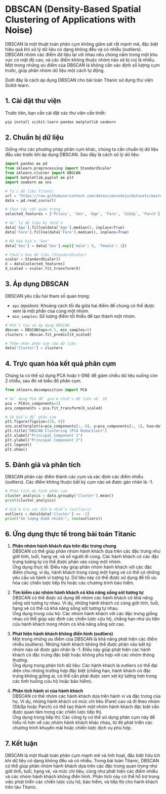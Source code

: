 # DBSCAN (Density-Based Spatial Clustering of Applications with Noise)

DBSCAN là một thuật toán phân cụm không giám sát rất mạnh mẽ, đặc biệt hiệu quả khi xử lý dữ liệu có dạng không đều và có nhiễu (outliers). DBSCAN nhóm các điểm dữ liệu lại với nhau nếu chúng nằm trong một khu vực có mật độ cao, và các điểm không thuộc nhóm nào sẽ bị coi là nhiễu. Một trong những ưu điểm của DBSCAN là không cần xác định số lượng cụm trước, giúp phân nhóm dữ liệu một cách tự động.

Dưới đây là cách áp dụng DBSCAN cho bài toán Titanic sử dụng thư viện Scikit-learn.

## 1. Cài đặt thư viện

Trước tiên, bạn cần cài đặt các thư viện cần thiết:

```bash
pip install scikit-learn pandas matplotlib seaborn
```

## 2. Chuẩn bị dữ liệu

Giống như các phương pháp phân cụm khác, chúng ta cần chuẩn bị dữ liệu đầu vào trước khi áp dụng DBSCAN. Sau đây là cách xử lý dữ liệu:

```python
import pandas as pd
from sklearn.preprocessing import StandardScaler
from sklearn.cluster import DBSCAN
import matplotlib.pyplot as plt
import seaborn as sns

# Tải dữ liệu Titanic
url = "https://raw.githubusercontent.com/datasciencedojo/datasets/master/titanic.csv"
data = pd.read_csv(url)

# Chọn các cột quan trọng
selected_features = ['Pclass', 'Sex', 'Age', 'Fare', 'SibSp', 'Parch']

# Xử lý dữ liệu bị thiếu
data['Age'].fillna(data['Age'].median(), inplace=True)
data['Fare'].fillna(data['Fare'].median(), inplace=True)

# Mã hóa biến 'Sex'
data['Sex'] = data['Sex'].map({'male': 0, 'female': 1})

# Chuẩn hóa dữ liệu (StandardScaler)
scaler = StandardScaler()
X = data[selected_features]
X_scaled = scaler.fit_transform(X)
```

## 3. Áp dụng DBSCAN

DBSCAN yêu cầu hai tham số quan trọng:
- `eps` (epsilon): Khoảng cách tối đa giữa hai điểm để chúng có thể được xem là một phần của cùng một nhóm.
- `min_samples`: Số lượng điểm tối thiểu để tạo thành một nhóm.

```python
# Khởi tạo và áp dụng DBSCAN
dbscan = DBSCAN(eps=0.5, min_samples=5)
clusters = dbscan.fit_predict(X_scaled)

# Thêm nhãn phân cụm vào dữ liệu
data['Cluster'] = clusters
```

## 4. Trực quan hóa kết quả phân cụm

Chúng ta có thể sử dụng PCA hoặc t-SNE để giảm chiều dữ liệu xuống còn 2 chiều, sau đó vẽ biểu đồ phân cụm.

```python
from sklearn.decomposition import PCA

# Sử dụng PCA để giảm chiều dữ liệu về 2D
pca = PCA(n_components=2)
pca_components = pca.fit_transform(X_scaled)

# Vẽ biểu đồ phân cụm
plt.figure(figsize=(10, 6))
sns.scatterplot(x=pca_components[:, 0], y=pca_components[:, 1], hue=data['Cluster'], palette='viridis', s=100)
plt.title("DBSCAN Clustering (PCA Reduction)")
plt.xlabel("Principal Component 1")
plt.ylabel("Principal Component 2")
plt.legend()
plt.show()
```

## 5. Đánh giá và phân tích

DBSCAN phân các điểm thành các cụm và xác định các điểm nhiễu (outliers). Các điểm không thuộc bất kỳ cụm nào sẽ được gán nhãn là -1.

```python
# Phân tích mô hình phân cụm
cluster_analysis = data.groupby('Cluster').mean()
print(cluster_analysis)

# Kiểm tra các điểm nhiễu (outliers)
outliers = data[data['Cluster'] == -1]
print("Số lượng điểm nhiễu:", len(outliers))
```

## 6. Ứng dụng thực tế trong bài toán Titanic

1. **Phân nhóm hành khách dựa trên đặc trưng chung**  
DBSCAN có thể giúp phân nhóm hành khách dựa trên các đặc trưng như giới tính, tuổi, hạng vé, và số người đi cùng. Các hành khách có các đặc trưng tương tự có thể được phân vào cùng một nhóm.  
Ứng dụng thực tế: Điều này giúp phân nhóm hành khách với các đặc điểm chung, ví dụ, hành khách trong cùng một hạng vé có thể có những yêu cầu và hành vi tương tự. Dữ liệu này có thể được sử dụng để tối ưu hóa các chiến lược tiếp thị hoặc các chương trình bảo hiểm.

2. **Tìm kiếm các nhóm hành khách có khả năng sống sót tương tự**  
DBSCAN có thể được sử dụng để nhóm các hành khách có khả năng sống sót tương tự nhau. Ví dụ, những hành khách có cùng giới tính, tuổi, hạng vé có thể có khả năng sống sót tương tự nhau.  
Ứng dụng trong cứu hộ: Các nhóm hành khách với các đặc trưng giống nhau có thể giúp xác định các chiến lược cứu hộ, chẳng hạn như ưu tiên cứu hành khách trong nhóm có khả năng sống sót cao.

3. **Phát hiện hành khách không điển hình (outliers)**  
Một trong những ưu điểm của DBSCAN là khả năng phát hiện các điểm nhiễu (outliers). Những hành khách không thể được phân vào bất kỳ nhóm nào sẽ được gán nhãn là -1. Điều này giúp phát hiện các hành khách có đặc trưng đặc biệt hoặc không phù hợp với các nhóm thông thường.  
Ứng dụng trong phân tích dữ liệu: Các hành khách là outliers có thể đại diện cho những trường hợp đặc biệt (chẳng hạn, hành khách có đặc trưng không giống ai, có thể cần phải được xem xét kỹ lưỡng hơn trong các tình huống cứu hộ hoặc bảo hiểm).

4. **Phân tích hành vi của hành khách**  
DBSCAN có thể nhóm các hành khách dựa trên hành vi và đặc trưng của họ. Ví dụ, những hành khách có mức chi tiêu (Fare) cao và đi theo nhóm (SibSp hoặc Parch) có thể tạo thành một nhóm hành khách đặc biệt cần được quan tâm trong các chiến lược tiếp thị.  
Ứng dụng trong tiếp thị: Các công ty có thể sử dụng phân cụm này để hiểu rõ hơn về các nhóm hành khách khác nhau, từ đó phát triển các chương trình khuyến mãi hoặc chiến lược dịch vụ phù hợp.

## 7. Kết luận

DBSCAN là một thuật toán phân cụm mạnh mẽ và linh hoạt, đặc biệt hữu ích khi dữ liệu có dạng không đều và có nhiễu. Trong bài toán Titanic, DBSCAN có thể giúp phân nhóm hành khách dựa trên các đặc trưng quan trọng như giới tính, tuổi, hạng vé, và mức chi tiêu, cũng như phát hiện các điểm nhiễu và các nhóm hành khách không điển hình. Phân tích này có thể hỗ trợ trong việc phát triển các chiến lược cứu hộ, bảo hiểm, và tiếp thị cho hành khách trên tàu Titanic.

